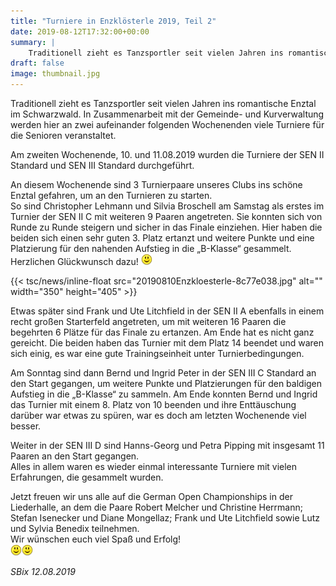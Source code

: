 ```yaml
---
title: "Turniere in Enzklösterle 2019, Teil 2"
date: 2019-08-12T17:32:00+00:00
summary: |
    Traditionell zieht es Tanzsportler seit vielen Jahren ins romantische Enztal im Schwarzwald. In Zusammenarbeit mit der Gemeinde- und Kurverwaltung werden hier an zwei aufeinander folgenden Wochenenden viele Turniere für die Senioren veranstaltet.Am zweiten Wochenende, 10. und 11.08.2019 wurden die Turniere der SEN II Standard und SEN III Standard durchgeführt.
draft: false
image: thumbnail.jpg
---
```


Traditionell zieht es Tanzsportler seit vielen Jahren ins romantische Enztal im Schwarzwald. In Zusammenarbeit mit der Gemeinde- und Kurverwaltung werden hier an zwei aufeinander folgenden Wochenenden viele Turniere für die Senioren veranstaltet.

Am zweiten Wochenende, 10. und 11.08.2019 wurden die Turniere der SEN II Standard und SEN III Standard durchgeführt.

  
An diesem Wochenende sind 3 Turnierpaare unseres Clubs ins schöne Enztal gefahren, um an den Turnieren zu starten.   
So sind Christopher Lehmann und Silvia Broschell am Samstag als erstes im Turnier der SEN II C mit weiteren 9 Paaren angetreten. Sie konnten sich von Runde zu Runde steigern und sicher in das Finale einziehen. Hier haben die beiden sich einen sehr guten 3. Platz ertanzt und weitere Punkte und eine Platzierung für den nahenden Aufstieg in die „B-Klasse“ gesammelt.  
Herzlichen Glückwunsch dazu! ![](smiley-smile.gif)

{{< tsc/news/inline-float src="20190810Enzkloesterle-8c77e038.jpg" alt="" width="350" height="405" >}}

Etwas später sind Frank und Ute Litchfield in der SEN II A ebenfalls in einem recht großen Starterfeld angetreten, um mit weiteren 16 Paaren die begehrten 6 Plätze für das Finale zu ertanzen. Am Ende hat es nicht ganz gereicht. Die beiden haben das Turnier mit dem Platz 14 beendet und waren sich einig, es war eine gute Trainingseinheit unter Turnierbedingungen.

Am Sonntag sind dann Bernd und Ingrid Peter in der SEN III C Standard an den Start gegangen, um weitere Punkte und Platzierungen für den baldigen Aufstieg in die „B-Klasse“ zu sammeln. Am Ende konnten Bernd und Ingrid das Turnier mit einem 8. Platz von 10 beenden und ihre Enttäuschung darüber war etwas zu spüren, war es doch am letzten Wochenende viel besser.

Weiter in der SEN III D sind Hanns-Georg und Petra Pipping mit insgesamt 11 Paaren an den Start gegangen.   
Alles in allem waren es wieder einmal interessante Turniere mit vielen Erfahrungen, die gesammelt wurden.

Jetzt freuen wir uns alle auf die German Open Championships in der Liederhalle, an dem die Paare Robert Melcher und Christine Herrmann; Stefan Isenecker und Diane Mongellaz; Frank und Ute Litchfield sowie Lutz und Sylvia Benedix teilnehmen.   
Wir wünschen euch viel Spaß und Erfolg!  
![](smiley-smile.gif)![](smiley-smile.gif)

_SBix 12.08.2019_


